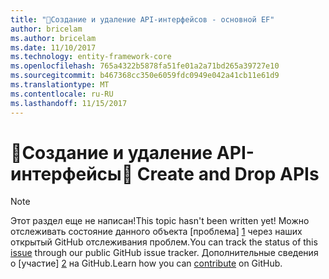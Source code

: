 ```yaml
---
title: "Создание и удаление API-интерфейсов - основной EF"
author: bricelam
ms.author: bricelam
ms.date: 11/10/2017
ms.technology: entity-framework-core
ms.openlocfilehash: 765a4322b5878fa51fe01a2a71bd265a39727e10
ms.sourcegitcommit: b467368cc350e6059fdc0949e042a41cb11e61d9
ms.translationtype: MT
ms.contentlocale: ru-RU
ms.lasthandoff: 11/15/2017
---
```

# <a name="-create-and-drop-apis"></a><span data-ttu-id="f27ca-102">🔧Создание и удаление API-интерфейсы</span><span class="sxs-lookup"><span data-stu-id="f27ca-102">🔧 Create and Drop APIs</span></span>

> [!NOTE]
> <span data-ttu-id="f27ca-103">Этот раздел еще не написан!</span><span class="sxs-lookup"><span data-stu-id="f27ca-103">This topic hasn't been written yet!</span></span> <span data-ttu-id="f27ca-104">Можно отслеживать состояние данного объекта [проблема] [ 1] через наших открытый GitHub отслеживания проблем.</span><span class="sxs-lookup"><span data-stu-id="f27ca-104">You can track the status of this [issue][1] through our public GitHub issue tracker.</span></span> <span data-ttu-id="f27ca-105">Дополнительные сведения о [участие] [ 2] на GitHub.</span><span class="sxs-lookup"><span data-stu-id="f27ca-105">Learn how you can [contribute][2] on GitHub.</span></span>


  [1]: https://github.com/aspnet/EntityFramework.Docs/issues/549
  [2]: https://github.com/aspnet/EntityFramework.Docs/blob/master/CONTRIBUTING.md
